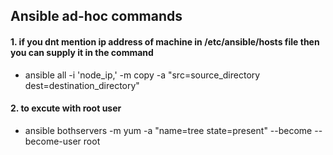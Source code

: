 ## Ansible ad-hoc commands 
#### 1. if you dnt mention ip address of machine in /etc/ansible/hosts file then you can supply it in the command 

   - ansible all -i 'node_ip,' -m copy -a "src=source_directory dest=destination_directory"

#### 2. to excute with root user 

   - ansible bothservers -m yum -a "name=tree state=present" --become --become-user root
